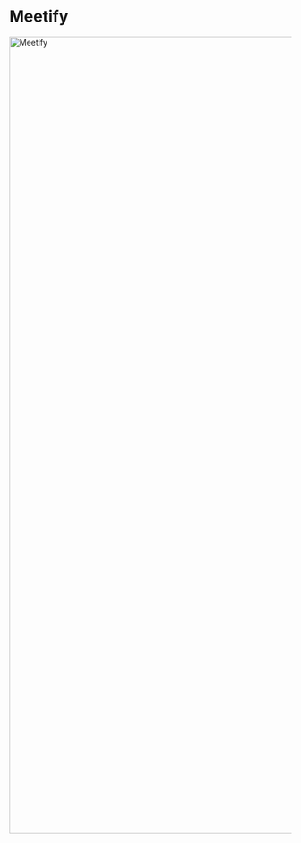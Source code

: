 # Meetify

<img width="1422" alt="Meetify" src="https://github.com/aaryandev/Meetify/assets/72576684/6a017e51-1f9f-42d8-8cfe-d7adef27b029">
